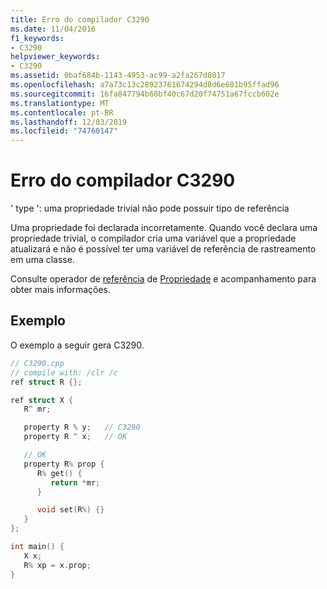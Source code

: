 ```yaml
---
title: Erro do compilador C3290
ms.date: 11/04/2016
f1_keywords:
- C3290
helpviewer_keywords:
- C3290
ms.assetid: 0baf684b-1143-4953-ac99-a2fa267d8017
ms.openlocfilehash: a7a73c13c28923761674294d8d6e601b95ffad96
ms.sourcegitcommit: 16fa847794b60bf40c67d20f74751a67fccb602e
ms.translationtype: MT
ms.contentlocale: pt-BR
ms.lasthandoff: 12/03/2019
ms.locfileid: "74760147"
---
```

# <a name="compiler-error-c3290"></a>Erro do compilador C3290

' type ': uma propriedade trivial não pode possuir tipo de referência

Uma propriedade foi declarada incorretamente. Quando você declara uma propriedade trivial, o compilador cria uma variável que a propriedade atualizará e não é possível ter uma variável de referência de rastreamento em uma classe.

Consulte operador de [referência](../../extensions/tracking-reference-operator-cpp-component-extensions.md) de [Propriedade](../../extensions/property-cpp-component-extensions.md) e acompanhamento para obter mais informações.

## <a name="example"></a>Exemplo

O exemplo a seguir gera C3290.

```cpp
// C3290.cpp
// compile with: /clr /c
ref struct R {};

ref struct X {
   R^ mr;

   property R % y;   // C3290
   property R ^ x;   // OK

   // OK
   property R% prop {
      R% get() {
         return *mr;
      }

      void set(R%) {}
   }
};

int main() {
   X x;
   R% xp = x.prop;
}
```
